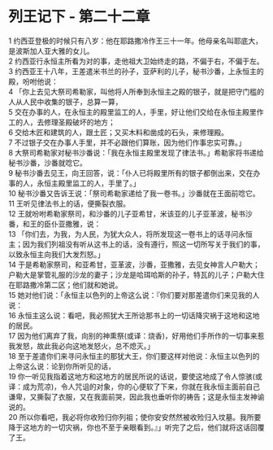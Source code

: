 # 列王记下 - 第二十二章
  
 1 约西亚登极的时候只有八岁：他在耶路撒冷作王三十一年。他母亲名叫耶底大，是波斯加人亚大雅的女儿。  
 2 约西亚行永恒主所看为对的事，走他祖大卫始终走的路，不偏于右，不偏于左。  
 3 约西亚王十八年，王差遣米书兰的孙子，亚萨利的儿子，秘书沙番，上永恒主的殿，吩咐他说：  
 4 「你上去见大祭司希勒家，叫他将人所奉到永恒主之殿的银子，就是把守门槛的人从人民中收集的银子，总算一算，  
 5 交在办事的人，在永恒主的殿里监工的人，手里，好让他们交给在永恒主殿里作工的人，去修理圣殿破坏的地方；  
 6 交给木匠和建筑的人，跟土匠；又买木料和凿成的石头，来修理殿。  
 7 不过银子交在办事人手里，并不必跟他们算账，因为他们作事忠实可靠。」  
 8 大祭司希勒家对秘书沙番说：「我在永恒主殿里发现了律法书。」希勒家将书递给秘书沙番，沙番就唸它。  
 9 秘书沙番去见王，向王回答，说：「仆人已将殿里所有的银子都倒出来，交在办事的人，永恒主殿里监工的人，手里了。」  
 10 秘书沙番又告诉王说：「祭司希勒家递给了我一卷书。」沙番就在王面前唸它。  
 11 王听见律法书上的话，便撕裂衣服。  
 12 王就吩咐希勒家祭司，和沙番的儿子亚希甘，米该亚的儿子亚革波，秘书沙番，和王的臣仆亚撒雅，说：  
 13 「你们去，为我，为人民，为犹大众人，将所发现这一卷书上的话寻问永恒主；因为我们列祖没有听从这书上的话，没有遵行，照这一切所写关于我们的事，以致永恒主向我们大发烈怒。」  
 14 于是希勒家祭司，和亚希甘，亚革波，沙番，亚撒雅，去见女神言人户勒大；户勒大是掌管礼服的沙龙的妻子；沙龙是哈珥哈斯的孙子，特瓦的儿子；户勒大住在耶路撒冷第二区；他们就和她说。  
 15 她对他们说：「永恒主以色列的上帝这么说：『你们要对那差遣你们来见我的人说：  
 16 永恒主这么说：看吧，我必照犹大王所谂那书上的一切话降灾祸于这地和这地的居民。  
 17 因为他们离弃了我，向别的神熏祭(或译：烧香)，好用他们手所作的一切事来惹我发怒，故此我必向这地发怒火，总不熄灭。」  
 18 至于差遣你们来寻问永恒主的那犹大王，你们要这样对他说：永恒主以色列的上帝这么说：论到你所听见的话，  
 19 你一听见我指着这地方和这地方的居民所说的话说，要使这地成了令人惊骇(或译：成为荒凉)，令人咒诅的对象，你的心便软了下来，你就在我永恒主面前自己谦卑，又撕裂了衣服，又在我面前哭，因此我也垂听你的祷告；这是永恒主发神谕说的。  
 20 所以你看吧，我必将你收殓归你列祖；使你安安然然被收殓归入坟墓。我所要降于这地方的一切灾祸，你也不至于亲眼看到。』」听完了之后，他们就将这话回覆了王。